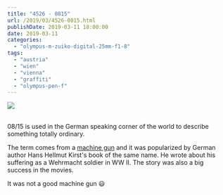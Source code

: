 ```yaml
---
title: "4526 - 0815"
url: /2019/03/4526-0815.html
publishDate: 2019-03-11 18:00:00
date: 2019-03-11
categories: 
  - "olympus-m-zuiko-digital-25mm-f1-8"
tags: 
  - "austria"
  - "wien"
  - "vienna"
  - "graffiti"
  - "olympus-pen-f"
---
```

<div class="container">
<div class="center"><a target="_blank" href="https://d25zfm9zpd7gm5.cloudfront.net/1200x1200/2017/20171231_132722_lr.jpg"><img class="webfeedsFeaturedVisual" src="https://d25zfm9zpd7gm5.cloudfront.net/0600x0600/2017/20171231_132722_lr.jpg" /></a></div>
</div>
<br />

08/15 is used in the German speaking corner of the world to describe
something totally ordinary. 

The term comes from a [machine
gun](https://en.wikipedia.org/wiki/MG_08#MG_08/15) and it was
popularized by German author Hans Hellmut Kirst's book of the same
name. He wrote about his suffering as a Wehrmacht soldier in WW II.
The story was also a big success in the movies.

It was not a good machine gun :smiley:

